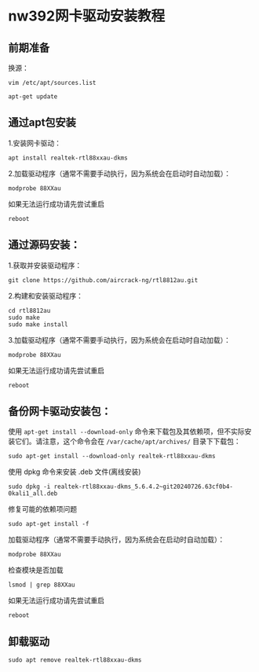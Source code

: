 # nw392网卡驱动安装教程

## 前期准备
换源：
```
vim /etc/apt/sources.list
```
```
apt-get update
```


## 通过apt包安装
1.安装网卡驱动：  
```
apt install realtek-rtl88xxau-dkms
```
2.加载驱动程序（通常不需要手动执行，因为系统会在启动时自动加载）：  
```
modprobe 88XXau
```
如果无法运行成功请先尝试重启  
```
reboot
```


## 通过源码安装：
1.获取并安装驱动程序：  
```
git clone https://github.com/aircrack-ng/rtl8812au.git
```
2.构建和安装驱动程序：  
```
cd rtl8812au
sudo make
sudo make install
```
3.加载驱动程序（通常不需要手动执行，因为系统会在启动时自动加载）：  
```
modprobe 88XXau
```
如果无法运行成功请先尝试重启  
```
reboot
```


## 备份网卡驱动安装包：
使用 `apt-get install --download-only` 命令来下载包及其依赖项，但不实际安装它们。请注意，这个命令会在 `/var/cache/apt/archives/` 目录下下载包：  
```
sudo apt-get install --download-only realtek-rtl88xxau-dkms
```
使用 dpkg 命令来安装 .deb 文件(离线安装)  
```
sudo dpkg -i realtek-rtl88xxau-dkms_5.6.4.2~git20240726.63cf0b4-0kali1_all.deb
```
修复可能的依赖项问题  
```
sudo apt-get install -f
```
加载驱动程序（通常不需要手动执行，因为系统会在启动时自动加载）：  
```
modprobe 88XXau
```
检查模块是否加载  
```
lsmod | grep 88XXau
```
如果无法运行成功请先尝试重启  
```
reboot
```

## 卸载驱动  
```
sudo apt remove realtek-rtl88xxau-dkms
```
